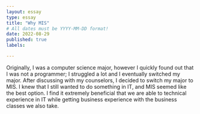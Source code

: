 ```yaml
---
layout: essay
type: essay
title: "Why MIS"
# All dates must be YYYY-MM-DD format!
date: 2022-08-29
published: true
labels:

---
```

Originally, I was a computer science major, however I quickly found out that I was not a programmer; I struggled a lot and I eventually switched my major. After discussing with my counselors, I decided to switch my major to MIS. I knew that I still wanted to do something in IT, and MIS seemed like the best option. I find it extremely beneficial that we are able to technical experience in IT while getting business experience with the business classes we also take.
